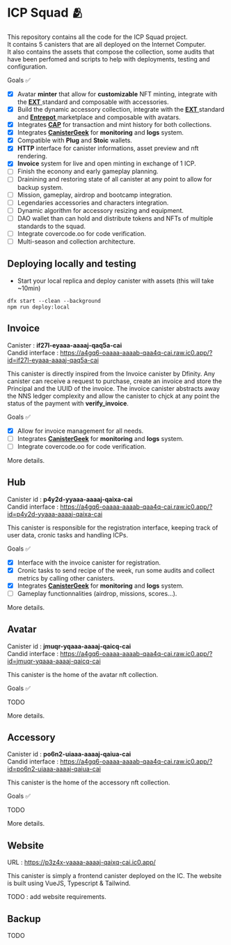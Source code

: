 # ICP Squad 🫂

This repository contains all the code for the ICP Squad project. <br/> It contains 5 canisters that are all deployed on the Internet Computer. <br/> It also contains the assets that compose the collection, some audits that have been perfomed and scripts to help with deployments, testing and configuration.

Goals ✅

- [x] Avatar **minter** that allow for **customizable** NFT minting, integrate with the <a href="https://github.com/aviate-labs/ext.std" target="_blank"> **EXT** </a> standard and composable with accessories.
- [x] Build the dynamic accessory collection, integrate with the <a href="https://github.com/aviate-labs/ext.std" target="_blank"> **EXT** </a> standard and <a href="https://github.com/Toniq-Labs/entrepot-app" target="_blank"> **Entrepot** </a> marketplace and composable with avatars.
- [x] Integrates [**CAP**](https://cap.ooo) for transaction and mint history for both collections.
- [x] Integrates [**CanisterGeek**](https://cusyh-iyaaa-aaaah-qcpba-cai.raw.ic0.app/) for **monitoring** and **logs** system.
- [x] Compatible with **Plug** and **Stoic** wallets.
- [x] **HTTP** interface for canister informations, asset preview and nft rendering.
- [x] **Invoice** system for live and open minting in exchange of 1 ICP.
- [ ] Finish the econony and early gameplay planning.
- [ ] Drainining and restoring state of all canister at any point to allow for backup system.
- [ ] Mission, gameplay, airdrop and bootcamp integration.
- [ ] Legendaries accessories and characters integration.
- [ ] Dynamic algorithm for accessory resizing and equipment.
- [ ] DAO wallet than can hold and distribute tokens and NFTs of multiple standards to the squad.
- [ ] Integrate covercode.oo for code verification.
- [ ] Multi-season and collection architecture.

## Deploying locally and testing

- Start your local replica and deploy canister with assets (this will take ~10min)

```
dfx start --clean --background
npm run deploy:local
```

## Invoice

Canister : **if27l-eyaaa-aaaaj-qaq5a-cai** <br/>
Candid interface : https://a4gq6-oaaaa-aaaab-qaa4q-cai.raw.ic0.app/?id=if27l-eyaaa-aaaaj-qaq5a-cai

This canister is directly inspired from the Invoice canister by Dfinity.
Any canister can receive a request to purchase, create an invoice and store the Principal and the UUID of the invoice.
The invoice canister abstracts away the NNS ledger complexity and allow the canister to chjck at any point the status of the payment with **verify_invoice**.

Goals ✅

- [x] Allow for invoice management for all needs.
- [ ] Integrates [**CanisterGeek**](https://cusyh-iyaaa-aaaah-qcpba-cai.raw.ic0.app/) for **monitoring** and **logs** system.
- [ ] Integrate covercode.oo for code verification.

More details.

## Hub

Canister id : **p4y2d-yyaaa-aaaaj-qaixa-cai** <br/>
Candid interface : https://a4gq6-oaaaa-aaaab-qaa4q-cai.raw.ic0.app/?id=p4y2d-yyaaa-aaaaj-qaixa-cai

This canister is responsible for the registration interface, keeping track of user data, cronic tasks and handling ICPs.

Goals ✅

- [x] Interface with the invoice canister for registration.
- [x] Cronic tasks to send recipe of the week, run some audits and collect metrics by calling other canisters.
- [x] Integrates [**CanisterGeek**](https://cusyh-iyaaa-aaaah-qcpba-cai.raw.ic0.app/) for **monitoring** and **logs** system.
- [ ] Gameplay functionnalities (airdrop, missions, scores...).

More details.

## Avatar

Canister id : **jmuqr-yqaaa-aaaaj-qaicq-cai** <br/>
Candid interface : https://a4gq6-oaaaa-aaaab-qaa4q-cai.raw.ic0.app/?id=jmuqr-yqaaa-aaaaj-qaicq-cai

This canister is the home of the avatar nft collection.

Goals ✅

TODO

More details.

## Accessory

Canister id : **po6n2-uiaaa-aaaaj-qaiua-cai** <br/>
Candid interface : https://a4gq6-oaaaa-aaaab-qaa4q-cai.raw.ic0.app/?id=po6n2-uiaaa-aaaaj-qaiua-cai

This canister is the home of the accessory nft collection.

Goals ✅

TODO

More details.

## Website

URL : https://p3z4x-vaaaa-aaaaj-qaixq-cai.ic0.app/

This canister is simply a frontend canister deployed on the IC. The website is built using VueJS, Typescript & Tailwind.

TODO : add website requirements.

## Backup

TODO
